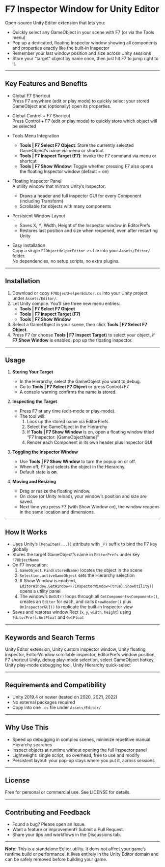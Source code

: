 # F7 Inspector Window for Unity Editor

Open-source Unity Editor extension that lets you:

- Quickly select any GameObject in your scene with F7 (or via the Tools menu)
- Pop up a dedicated, floating Inspector window showing all components and properties exactly like the built-in Inspector 
- Remember your last window position and size across Unity sessions 
- Store your “target” object by name once, then just hit F7 to jump right to it.

---

## Key Features and Benefits

- Global F7 Shortcut  
  Press F7 anywhere (edit or play mode) to quickly select your stored GameObject and (optionally) open its properties.

- Global Control + F7 Shortcut  
  Press Control + F7 (edit or play mode) to quickly store which object will be selected 

- Tools Menu Integration  
  - **Tools | F7 Select F7 Object**: Store the currently selected GameObject’s name via menu or shortcut  
  - **Tools | F7 Inspect Target (F7)**: Invoke the F7 command via menu or shortcut
  - **Tools | F7 Show Window**: Toggle whether pressing F7 also opens the floating Inspector window (default = on)

- Floating Inspector Panel  
  A utility window that mirrors Unity’s Inspector:  
  - Draws a header and full inspector GUI for every Component (including Transform)  
  - Scrollable for objects with many components

- Persistent Window Layout  
  - Saves X, Y, Width, Height of the Inspector window in EditorPrefs  
  - Restores last position and size when reopened, even after restarting Unity

- Easy Installation  
  Copy a single `F7ObjectHelperEditor.cs` file into your `Assets/Editor/` folder.  
  No dependencies, no setup scripts, no extra plugins.

---

## Installation

1. Download or copy `F7ObjectHelperEditor.cs` into your Unity project under `Assets/Editor/`.  
2. Let Unity compile. You’ll see three new menu entries:
   - **Tools | F7 Select F7 Object**  
   - **Tools | F7 Inspect Target (F7)**  
   - **Tools | F7 Show Window**  
3. Select a GameObject in your scene, then click **Tools | F7 Select F7 Object**.  
4. Press F7 (or choose **Tools | F7 Inspect Target**) to select your object, if **F7 Show Window** is enabled, pop up the floating inspector.

---

## Usage

1. **Storing Your Target**  
   - In the Hierarchy, select the GameObject you want to debug.  
   - Go to **Tools | F7 Select F7 Object** or press Control+F7.  
   - A console warning confirms the name is stored.

2. **Inspecting the Target**  
   - Press F7 at any time (edit-mode or play-mode).  
   - The tool will:  
     1. Look up the stored name via EditorPrefs  
     2. Select the GameObject in the Hierarchy  
     3. If **Tools | F7 Show Window** is on, open a floating window titled “F7 Inspector: [GameObjectName]”  
     4. Render each Component in its own header plus inspector GUI

3. **Toggling the Inspector Window**  
   - Use **Tools | F7 Show Window** to turn the popup on or off.  
   - When off, F7 just selects the object in the Hierarchy.  
   - Default state is **on**.

4. **Moving and Resizing**  
   - Drag or resize the floating window.  
   - On close (or Unity reload), your window’s position and size are saved.  
   - Next time you press F7 (with Show Window on), the window reopens in the same location and dimensions.

---

## How It Works

- Uses Unity’s `[MenuItem(...)]` attribute with `_F7` suffix to bind the F7 key globally  
- Stores the target GameObject’s name in `EditorPrefs` under key `F7ObjectName`  
- On F7 invocation:  
  1. `GameObject.Find(storedName)` locates the object in the scene  
  2. `Selection.activeGameObject` sets the Hierarchy selection  
  3. If Show Window is enabled, `EditorWindow.GetWindow<F7InspectorWindow>(true).ShowUtility()` opens a utility panel  
  4. The window’s `OnGUI()` loops through all `GetComponents<Component>()`, creates an `Editor` for each, and calls `DrawHeader()` plus `OnInspectorGUI()` to replicate the built-in Inspector view  
- Saves and restores window Rect (`x`, `y`, `width`, `height`) using `EditorPrefs.SetFloat` and `GetFloat`

---

## Keywords and Search Terms

Unity Editor extension, Unity custom inspector window, Unity floating inspector, EditorWindow scrollable inspector, EditorPrefs window position, F7 shortcut Unity, debug play-mode selection, select GameObject hotkey, Unity play-mode debugging tool, Unity Hierarchy quick-select

---

## Requirements and Compatibility

- Unity 2019.4 or newer (tested on 2020, 2021, 2022)  
- No external packages required  
- Copy into one `.cs` file under `Assets/Editor/`

---

## Why Use This

- Speed up debugging in complex scenes, minimize repetitive manual Hierarchy searches  
- Inspect objects at runtime without opening the full Inspector panel  
- Lightweight: single script, no overhead, free to use and modify  
- Persistent layout: your pop-up stays where you put it, across sessions

---

## License

Free for personal or commercial use. See LICENSE for details.

---

## Contributing and Feedback

- Found a bug? Please open an Issue.  
- Want a feature or improvement? Submit a Pull Request.  
- Share your tips and workflows in the Discussions tab.

---

**Note:** This is a standalone Editor utility. It does not affect your game’s runtime build or performance. It lives entirely in the Unity Editor domain and can be safely removed before building your game.  
